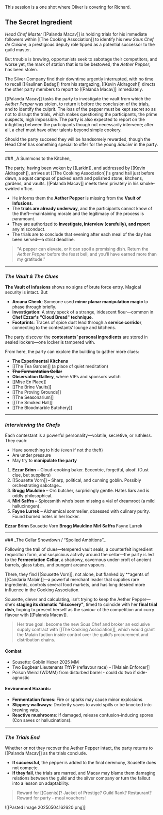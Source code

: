 This session is a one shot where Oliver is covering for Richard.

## The Secret Ingredient

*Head Chef Master* [[Palanda Macav]] is holding trials for his immediate followers within [[The Cooking Association]] to identify his new *Sous Chef de Cuisine*; a prestigious deputy role tipped as a potential successor to the guild master.

But trouble is brewing, opportunists seek to sabotage their competitors, and worse yet, the mark of station that is to be bestowed; the *Aether Pepper*, has been stolen.

The Silver Company find their downtime urgently interrupted, with no time to recall [[Kaulinan Badag]] from his stargazing, [[Kevin Aldragosh]] directs the other party members to report to [[Palanda Macav]] immediately.

[[Palanda Macav]] tasks the party to investigate the vault from which the *Aether Pepper* was stolen, to return it before the conclusion of the trials, and to identify the culprit. The loss of the pepper must be kept secret so as not to disrupt the trials, which makes questioning the participants, the prime suspects, nigh impossible. The party is also expected to report on the infighting between the participants though not necessarily intervene; after all, a chef must have other talents beyond simple cookery.

Should the party succeed they will be handsomely rewarded, though the Head Chef has something special to offer for the young *Saucier* in the party.

<hr>
###  _A Summons to the Kitchen_

The party, having been woken by [[Larkin]], and addressed by [[Kevin Aldragosh]], arrives at [[The Cooking Association]]'s grand hall just before dawn, a squat campus of packed earth and polished stone, kitchens, gardens, and vaults. [[Palanda Macav]] meets them privately in his smoke-swirled office.

- He informs them the **Aether Pepper** is missing from the **Vault of Infusions**.
- The **trials are already underway**, and the participants cannot know of the theft—maintaining morale and the legitimacy of the process is paramount.
- They are authorized to **investigate, interview (carefully), and report** any misconduct.
- The trials are to conclude that evening after each meal of the day has been served—a strict deadline.

> "A pepper can elevate, or it can spoil a promising dish. Return the *Aether Pepper* before the feast bell, and you’ll have earned more than my gratitude."

<hr>

### _The Vault & The Clues_

**The Vault of Infusions** shows no signs of brute force entry. Magical security is intact. But:

- **Arcana Check**: Someone used **minor planar manipulation magic** to phase through briefly.
- **Investigation**: A stray speck of a strange, iridescent flour—common in **Chef Ezzar's "Cloud Bread" technique**.
- **Footprints**: Traces of spice dust lead through a **service corridor**, connecting to the contestants’ lounge and kitchens.

The party discover the **contestants’ personal ingredients** are stored in sealed lockers—one locker is tampered with.

From here, the party can explore the building to gather more clues:
- **The Experimental Kitchens**
- [[The Tea Garden]] (a place of quiet meditation)
- ~~**The Fermentation Cellar**~~
- **Observation Gallery**, where VIPs and sponsors watch
- [[Mise En Place]]
- [[The Brine Vaults]]
- [[The Proving Grounds]]
- [[The Seasonarium]]
- [[The Smoked Hall]]
- [[The Bloodmarble Butchery]]



<hr>

### _Interviewing the Chefs_

Each contestant is a powerful personality—volatile, secretive, or ruthless. They each:
- Have something to hide (even if not the theft)
- Are under pressure
- May try to **manipulate the party**

1. **Ezzar Brinn** – Cloud-cooking baker. Eccentric, forgetful, aloof. (Dust clue, but suppliers)
2. [[Sousette Vorn]] – Sharp, political, and cunning goblin. Possibly orchestrating sabotage… 
3. **Brogg Mauldine** – Orc butcher, surprisingly gentle. Hates liars and is oddly philosophical.
4. **Mirl Saffra** – Spicesmith who’s been missing a vial of dreamroot (a mild hallucinogen).
5. **Fayne Lurrek** – Alchemical sommelier, obsessed with culinary purity. Found burned notes in her locker.


**Ezzar Brinn**
Sousette Vorn
**Brogg Mauldine**
**Mirl Saffra** 
Fayne Lurrek



<hr>
### _The Cellar Showdown / “Spoiled Ambitions”_

Following the trail of clues—tempered vault seals, a counterfeit ingredient requisition form, and suspicious activity around the cellar—the party is led to the **Fermentation Cellar**, a shadowy, cavernous under-croft of ancient barrels, glass tubes, and pungent arcane vapours.

There, they find [[Sousette Vorn]], not alone, but flanked by **agents of [[Candaria Malain]]—a powerful merchant leader that supplies rare ingredients, controls several food markets, and has long desired more influence in the Cooking Association. 

Sousette, clever and calculating, isn’t trying to keep the Aether Pepper—she’s **staging its dramatic “discovery”**, timed to coincide with her **final trial dish**, hoping to present herself as the saviour of the competition and curry flavour with [[Palanda Macav]].

> Her true goal: become the new Sous Chef and broker an exclusive supply contract with [[The Cooking Association]], which would grant the Malain faction inside control over the guild’s procurement and distribution chains.
#### Combat
- Sousette: Goblin Hexer 2025 MM
- Two Bugbear Lieutenants TftYP (reflavour race) - [[Malain Enforcer]]
- Poison Weird (WDMM) from disturbed barrel - could do two if side-agnostic
#### Environment Hazards:
- **Fermentation fumes**: Fire or sparks may cause minor explosions.
- **Slippery walkways**: Dexterity saves to avoid spills or be knocked into brewing vats.
- **Reactive mushrooms**: If damaged, release confusion-inducing spores (Con saves or hallucinations).

<hr>

### _The Trials End_

Whether or not they recover the Aether Pepper intact, the party returns to [[Palanda Macav]] as the trials conclude.

- **If successful**, the pepper is added to the final ceremony, Sousette does not compete.
- **If they fail**, the trials are marred, and Macav may blame them damaging relations between the guild and the silver company or turn the fallout into a lesson on adaptability.

> Reward for [[Caenis]]? Jacket of Prestige? Guild Rank? Restaurant?
> Reward for party - meal vouchers!



![[Pasted image 20250504162620.png]]